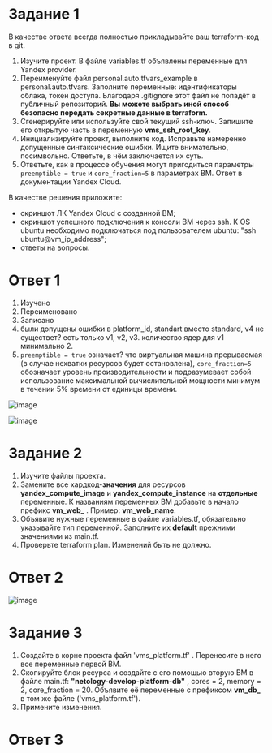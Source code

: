 # Задание 1
В качестве ответа всегда полностью прикладывайте ваш terraform-код в git.

1. Изучите проект. В файле variables.tf объявлены переменные для Yandex provider.
2. Переименуйте файл personal.auto.tfvars_example в personal.auto.tfvars. Заполните переменные: идентификаторы облака, токен доступа. Благодаря .gitignore этот файл не попадёт в публичный репозиторий. **Вы можете выбрать иной способ безопасно передать секретные данные в terraform.**
3. Сгенерируйте или используйте свой текущий ssh-ключ. Запишите его открытую часть в переменную **vms_ssh_root_key**.
4. Инициализируйте проект, выполните код. Исправьте намеренно допущенные синтаксические ошибки. Ищите внимательно, посимвольно. Ответьте, в чём заключается их суть.
5. Ответьте, как в процессе обучения могут пригодиться параметры ```preemptible = true``` и ```core_fraction=5``` в параметрах ВМ. Ответ в документации Yandex Cloud.

В качестве решения приложите:

- скриншот ЛК Yandex Cloud с созданной ВМ;
- скриншот успешного подключения к консоли ВМ через ssh. К OS ubuntu необходимо подключаться под пользователем ubuntu: "ssh ubuntu@vm_ip_address";
- ответы на вопросы.

# Ответ 1
1. Изучено
2. Переименовано
3. Записано
4. были допущены ошибки в platform_id, standart вместо standard, v4 не существет? есть только v1, v2, v3. количество ядер для v1 минимально 2.
5. ```preemptible = true``` означает? что виртуальная машина прерываемая (в случае нехватки ресурсов будет остановлена), ```core_fraction=5``` обозначает уровень производительности и подразумевает собой использование максимальной вычислительной мощности минимум в течении 5% времени от единицы времени.

![image](https://github.com/Kirill-Gryzhin/devops-netology/assets/137723281/6f39837d-88cb-4d53-b2d6-d0ead9c97f2e)

![image](https://github.com/Kirill-Gryzhin/devops-netology/assets/137723281/9c246515-69d2-4d43-a4c6-578f732fcdcd)
   
# Задание 2

1. Изучите файлы проекта.
2. Замените все хардкод-**значения** для ресурсов **yandex_compute_image** и **yandex_compute_instance** на **отдельные** переменные. К названиям переменных ВМ добавьте в начало префикс **vm_web_** .  Пример: **vm_web_name**.
2. Объявите нужные переменные в файле variables.tf, обязательно указывайте тип переменной. Заполните их **default** прежними значениями из main.tf. 
3. Проверьте terraform plan. Изменений быть не должно.

# Ответ 2

![image](https://github.com/Kirill-Gryzhin/devops-netology/assets/137723281/5d892d32-16f0-411a-a234-af7ff1ff63be)

# Задание 3

1. Создайте в корне проекта файл 'vms_platform.tf' . Перенесите в него все переменные первой ВМ.
2. Скопируйте блок ресурса и создайте с его помощью вторую ВМ в файле main.tf: **"netology-develop-platform-db"** ,  cores  = 2, memory = 2, core_fraction = 20. Объявите её переменные с префиксом **vm_db_** в том же файле ('vms_platform.tf').
3. Примените изменения.

# Ответ 3

